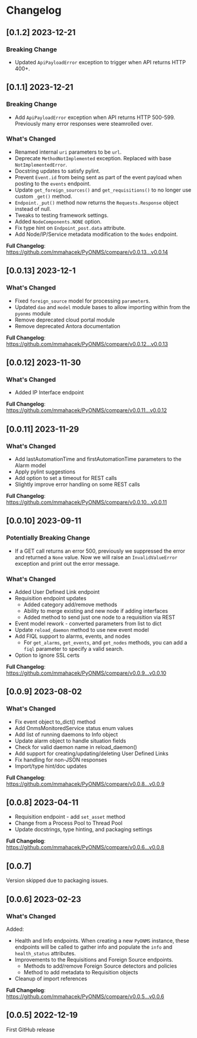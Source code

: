 # Changelog


## [0.1.2] 2023-12-21

### Breaking Change

* Updated `ApiPayloadError` exception to trigger when API returns HTTP 400+.

## [0.1.1] 2023-12-21

### Breaking Change

* Add `ApiPayloadError` exception when API returns HTTP 500-599. Previously many error responses were steamrolled over.

### What's Changed

* Renamed internal `uri` parameters to be `url`.
* Deprecate `MethodNotImplemented` exception.  Replaced with base `NotImplementedError`.
* Docstring updates to satisfy pylint.
* Prevent `Event.id` from being sent as part of the event payload when posting to the `events` endpoint.
* Update `get_foreign_sources()` and `get_requisitions()` to no longer use custom `_get()` method.
* `Endpoint._put()` method now returns the `Requests.Response` object instead of null.
* Tweaks to testing framework settings.
* Added `NodeComponents.NONE` option.
* Fix type hint on `Endpoint_post.data` attribute.
* Add Node/IP/Service metadata modification to the `Nodes` endpoint.

**Full Changelog**: https://github.com/mmahacek/PyONMS/compare/v0.0.13...v0.0.14


## [0.0.13] 2023-12-1

### What's Changed

* Fixed `foreign_source` model for processing `parameter`s.
* Updated `dao` and `model` module bases to allow importing within from the `pyonms` module
* Remove deprecated cloud portal module
* Remove deprecated Antora documentation

**Full Changelog**: https://github.com/mmahacek/PyONMS/compare/v0.0.12...v0.0.13

## [0.0.12] 2023-11-30

### What's Changed

* Added IP Interface endpoint

**Full Changelog**: https://github.com/mmahacek/PyONMS/compare/v0.0.11...v0.0.12

## [0.0.11] 2023-11-29

### What's Changed

* Add lastAutomationTime and firstAutomationTime parameters to the Alarm model
* Apply pylint suggestions
* Add option to set a timeout for REST calls
* Slightly improve error handling on some REST calls

**Full Changelog**: https://github.com/mmahacek/PyONMS/compare/v0.0.10...v0.0.11

## [0.0.10] 2023-09-11

### Potentially Breaking Change
* If a GET call returns an error 500, previously we suppressed the error and returned a `None` value. Now we will raise an `InvalidValueError` exception and print out the error message.

### What's Changed
* Added User Defined Link endpoint
* Requisition endpoint updates
  * Added category add/remove methods
  * Ability to merge existing and new node if adding interfaces
  * Added method to send just one node to a requisition via REST
* Event model rework - converted parameters from list to dict
* Update `reload_daemon` method to use new event model
* Add FIQL support to alarms, events, and nodes
  * For `get_alarms`, `get_events`, and `get_nodes` methods, you can add a `fiql` parameter to specify a valid search.
* Option to ignore SSL certs

**Full Changelog**: https://github.com/mmahacek/PyONMS/compare/v0.0.9...v0.0.10

## [0.0.9] 2023-08-02

### What's Changed

* Fix event object to_dict() method
* Add OnmsMonitoredService status enum values
* Add list of running daemons to Info object
* Update alarm object to handle situation fields
* Check for valid daemon name in reload_daemon()
* Add support for creating/updating/deleting User Defined Links
* Fix handling for non-JSON responses
* Import/type hint/doc updates

**Full Changelog**: https://github.com/mmahacek/PyONMS/compare/v0.0.8...v0.0.9

## [0.0.8] 2023-04-11

* Requisition endpoint - add `set_asset` method
* Change from a Process Pool to Thread Pool
* Update docstrings, type hinting, and packaging settings

**Full Changelog**: https://github.com/mmahacek/PyONMS/compare/v0.0.6...v0.0.8

## [0.0.7]

Version skipped due to packaging issues.

## [0.0.6] 2023-02-23

### What's Changed

Added:
* Health and Info endpoints.  When creating a new `PyONMS` instance, these endpoints will be called to gather info and populate the `info` and `health_status` attributes.
* Improvements to the Requisitions and Foreign Source endpoints.
  * Methods to add/remove Foreign Source detectors and policies
  * Method to add metadata to Requisition objects
* Cleanup of import references


**Full Changelog**: https://github.com/mmahacek/PyONMS/compare/v0.0.5...v0.0.6

## [0.0.5] 2022-12-19

First GitHub release
